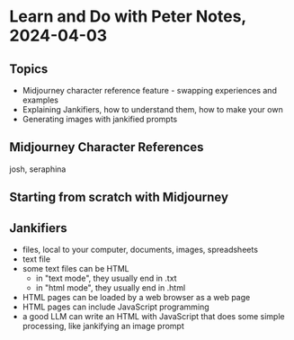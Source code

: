 # Learn and Do with Peter Notes, 2024-04-03

## Topics

- Midjourney character reference feature - swapping experiences and examples
- Explaining Jankifiers, how to understand them, how to make your own
- Generating images with jankified prompts

## Midjourney Character References

josh, seraphina

## Starting from scratch with Midjourney

## Jankifiers

- files, local to your computer, documents, images, spreadsheets
- text file
- some text files can be HTML
    - in "text mode", they usually end in .txt
    - in "html mode", they usually end in .html
- HTML pages can be loaded by a web browser as a web page
- HTML pages can include JavaScript programming
- a good LLM can write an HTML with JavaScript that does some simple processing, like jankifying an image prompt






